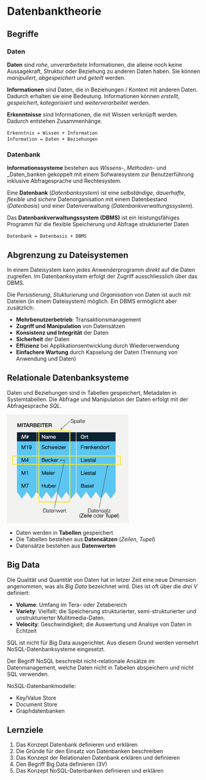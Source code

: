 # Datenbanktheorie

## Begriffe

### Daten

**Daten** sind _rohe_, _unverarbeitete_ Informationen, die alleine noch keine Aussagekraft, Struktur oder Beziehung zu anderen Daten haben. Sie können _manipuliert_, _abgespeichert_ und _geteilt_ werden.

**Informationen** sind Daten, die in Beziehungen / Kontext mit anderen Daten. Dadurch erhalten sie eine Bedeutung. Informationen können _erstellt_, _gespeichert_, _kategorisiert_ und _weiterverarbeitet_ werden.

**Erkenntnisse** sind Informationen, die mit Wissen verknüpft werden. Dadurch entstehen Zusammenhänge.

    Erkenntnis = Wissen + Information
    Information = Daten + Beziehungen 

### Datenbank

**Informationssysteme** bestehen aus _Wissens_-, _Methoden_- und _Daten_banken gekoppelt mit einem Sofwaresystem zur Benutzerführung inklusive Abfragesprache und Rechtesystem.

Eine **Datenbank** (_Datenbanksystem_) ist eine _selbständige_, _dauerhafte_, _flexible_ und _sichere_ Datenorganisation mit einem Datenbestand (_Datenbasis_) und einer Datenverwaltung (_Datenbankverwaltungssystem_).

Das **Datenbankverwaltungssystem (DBMS)** ist ein leistungsfähiges Programm für die flexible Speicherung und Abfrage strukturierter Daten

    Datenbank = Datenbasis + DBMS

## Abgrenzung zu Dateisystemen

In einem Dateisystem kann jedes Anwenderprogramm _direkt_ auf die Daten zugreifen. Im Datenbanksystem erfolgt der Zugriff ausschliesslich über das DBMS.

Die _Persistierung_, _Stukturierung_ und _Organisation_ von Daten ist auch mit Dateien (in einem Dateisystem) möglich. Ein DBMS ermöglicht aber zusätzlich:

* **Mehrbenutzerbetrieb**: Transaktionsmanagement
* **Zugriff und Manipulation** von Datensätzen
* **Konsistenz und Integrität** der Daten
* **Sicherheit** der Daten
* **Effizienz** bei Applikationsentwicklung durch Wiederverwendung
* **Einfachere Wartung** durch Kapselung der Daten (Trennung von Anwendung und Daten)

## Relationale Datenbanksysteme

Daten und Beziehungen sind in Tabellen gespeichert, Metadaten in Systemtabellen. Die Abfrage und Manipulation der Daten erfolgt mit der Abfragesprache _SQL_.

![Tabelle](./img/table.png)

* Daten werden in **Tabellen** gespeichert
* Die Tabellen bestehen aus **Datensätzen** (_Zeilen_, _Tupel_)
* Datensätze bestehen aus **Datenwerten**

## Big Data

Die Qualität und Quantität von Daten hat in letzer Zeit eine neue Dimension angenommen, was als _Big Data_ bezeichnet wird. Dies ist oft über die _drei V_ definiert:

* **Volume**: Umfang im Tera- oder Zetabereich
* **Variety**: Vielfalt; die Speicherung strukturierter, semi-strukturierter und unstrukturierter Mulitimedia-Daten.
* **Velocity**: Geschwindigkeit; die Auswertung und Analsye von Daten in Echtzeit

SQL ist nicht für Big Data ausgerichtet. Aus diesem Grund werden vermehrt NoSQL-Datenbanksysteme eingesetzt.

Der Begriff NoSQL beschreibt nicht-relationale Ansätze im Datenmanagement, welche Daten nicht in Tabellen abspeichern und nicht SQL verwenden.

NoSQL-Datenbankmodelle:

* Key/Value Store
* Document Store
* Graphdatenbanken

## Lernziele

1. Das Konzept Datenbank definieren und erklären
2. Die Gründe für den Einsatz von Datenbanken beschreiben
3. Das Konzept der Relationalen Datenbank erklären und definieren
4. Den Begriff Big Data definieren (3V)
5. Das Konzept NoSQL-Datenbanken definieren und erklären

